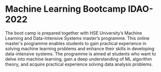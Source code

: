# Machine Learning Bootcamp IDAO-2022

The boot camp is prepared together with HSE University’s Machine Learning and Data-Intensive Systems master’s programme. This online master's programme enables students to gain practical experience in solving machine learning problems and enhance their skills in developing data-intensive systems. The programme is aimed at students who want to delve into machine learning, gain a deep understanding of ML algorithm theory, and acquire practical experience solving data analysis problems.
